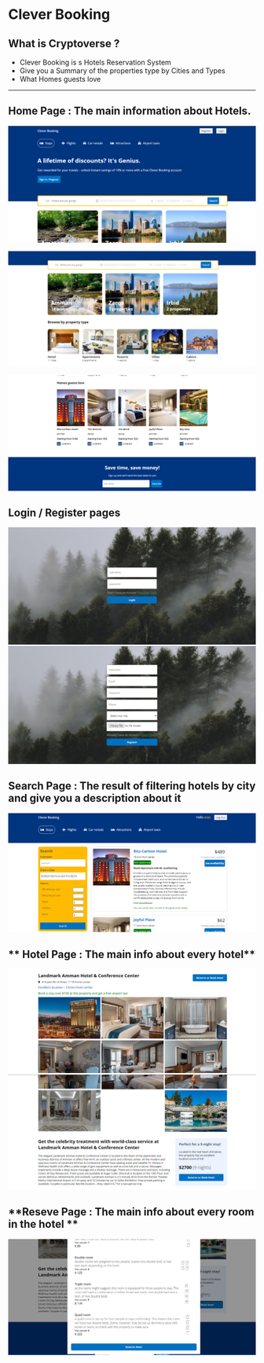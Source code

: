 # Clever Booking

## What is Cryptoverse ?

- Clever Booking is s Hotels Reservation System 
- Give you a  Summary of the properties type by Cities and Types
- What Homes guests love

--------

##  **Home Page : The main information about Hotels.**

![img](./src/images/1.png)

![img](./src/images/2.png)

![img](./src/images/3.png)

##  **Login / Register pages** 

![img](./src/images/4.png)
![img](./src/images/5.png)

##  **Search Page : The result of filtering hotels by city and give you a description about it**

![img](./src/images/9.png)

## ** Hotel Page : The main info about every hotel**

![img](./src/images/6.png)
![img](./src/images/7.png)

##  **Reseve Page : The main info about every room in the hotel **

![img](./src/images/8.png)